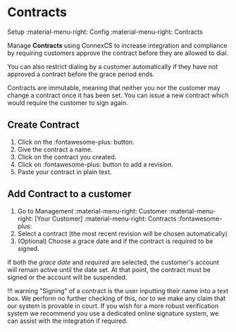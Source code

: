 # Contracts
Setup :material-menu-right: Config :material-menu-right: Contracts

Manage **Contracts** using ConnexCS to increase integration and compliance by requiring customers approve the contract before they are allowed to dial. 

You can also restrict dialing by a customer automatically if they have not approved a contract before the grace period ends.

Contracts are immutable, meaning that neither you nor the customer may change a contract once it has been set. You can issue a new contract which would
require the customer to sign again.

## Create Contract

1. Click on the :fontawesome-plus: button.
2. Give the contract a name.
3. Click on the contract you created.
4. Click on :fontawesome-plus: button to add a revision.
5. Paste your contract in plain text.

## Add Contract to a customer

1. Go to Management :material-menu-right: Customer :material-menu-right: [Your Customer] :material-menu-right: Contracts :fontawesome-plus:
2. Select a contract (the most recent revision will be chosen automatically)
3. (Optional) Choose a grace date and if the contract is required to be signed.

If both the *grace date* and *required* are selected, the customer's account will remain active until the date set. At that point, the contract must be signed or the account will be suspended.

!!! warning
	"Signing" of a contract is the user inputting their name into a text box. We perform no further checking of this, nor to we make
	any claim that our system is provable in court. If you wish for a more robust verification system we recommend you use a dedicated
	online signature system, we can assist with the integration if required.
